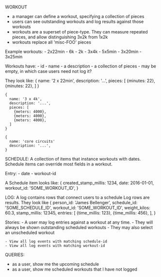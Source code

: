 WORKOUT
  - a manager can define a workout, specifying a collection of pieces
  - users can see outstanding workouts and log results against those
    workouts
  - workouts are a superset of piece-type. They can measure repeated
    pieces, and allow distinguishing 3x2k from 1x2k
  - workouts replace all 'misc-FOO' pieces

  Example workouts:
    - 2x22min
    - 6k
    - 2k
    - 3x4k
    - 5x5min
    - 3x20min
    - 3x25min

  Workouts have:
    - id
    - name
    - a description
    - a collection of pieces
      - may be empty, in which case users need not log it?

  They look like:
    {
      name: '2 x 22min',
      description: '...',
      pieces: [
        {minutes: 22},
        {minutes: 22},
      ]
    }

    {
      name: '3 x 4k',
      description: '...',
      pieces: [
        {meters: 4000},
        {meters: 4000},
        {meters: 4000},
      ]
    }

    {
      name: 'core circuits'
      description: '...',
    }

SCHEDULE:
  A collection of items that instance workouts with dates.
  Schedule items can override most fields in a workout.

  Entry:
    - date
    - workout-id

  A Schedule item looks like:
  {
    created_stamp_millis: 1234,
    date: 2016-01-01,
    workout_id: 'SOME_WORKOUT_ID',
  }

LOG:
  A log contains rows that connect users to a schedule
  Log rows are results. They look like
  {
    person_id: 'James Bellenger',
    schedule_id: 'SOME_SCHEDULE_ID',
    workout_id: 'SOME_WORKOUT_ID',
    weight_kilos: 60.3,
    stamp_millis: 12345,
    entries: [
      {time_millis: 123},
      {time_millis: 456},
    ],
  }

  Stories:
    - A user may log entries against a workout at any time.
      - They will always be shown outstanding scheduled workouts
      - They may also select an unscheduled workout

    - View all log events with matching schedule-id
    - View all log events with matching workout-id

QUERIES:
  - as a user, show me the upcoming schedule
  - as a user, show me scheduled workouts that I have not logged
